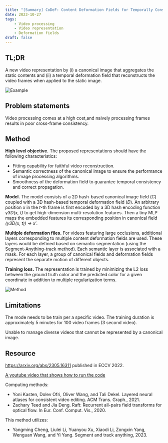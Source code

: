 ```yaml
---
title: "[Summary] CoDeF: Content Deformation Fields for Temporally Consistent Video Processing"
date: 2023-10-27
tags: 
    - Video processing
    - Video representation
    - Deformation fields
draft: false
---
```


## TL;DR
A new video representation by (i) a canonical image that aggregates the static contents and (ii) a temporal deformation field that reconstructs the video frames when applied to the static image.

![Example](/posts/20230825_CoDeF/example.png)

## Problem statements
Video processing comes at a high cost,and naively processing frames results in poor cross-frame consistency.

## Method

**High level objective.** The proposed representations should have the following characteristics:
* Fitting capability for faithful video reconstruction.
* Semantic correctness of the canonical image to ensure the performance of image processing algorithms.
* Smoothness of the deformation field to guarantee temporal consistency and correct propagation.

**Model.** The model consists of a 2D hash-based canonical image field (*C*) coupled with a 3D hash-based temporal deformation field (*D*). 
An arbitrary position *x* in the *t*-th frame is first encoded by a 3D hash encoding function *γ3D(x, t)* to get high-dimension multi-resolution features. 
Then a tiny MLP maps the embedded features its corresponding position in canonical field 
*(γ3D(x, t)) → x′*.

**Multiple deformation files.** For videos featuring large occlusions, additional layers corresponding to multiple content deformation fields are used. These layers would be defined based on semantic segmentation (using the Segment-Anything-track method).
Each semantic layer is associated with a mask.
For each layer, a group of canonical fields and deformation fields represent the separate motion of different objects.

**Training loss.** The representation is trained by minimizing the L2 loss between the ground truth color and the predicted color for a given coordinate in addition to multiple regularization terms.

![Method](/posts/20230825_CoDeF/method.png)

## Limitations
The mode needs to be train per a specific video. The training duration is approximately 5 minutes for 100 video frames (3 second video).

Unable to manage diverse videos that cannot be represented by a canonical image.

## Resource
<https://arxiv.org/abs/2305.16311> published in ECCV 2022.

[A youtube video that shows how to run the code](https://www.youtube.com/watch?v=VNlqXGoVE1o)

Computing methods:
* Yoni Kasten, Dolev Ofri, Oliver Wang, and Tali Dekel. Layered neural atlases for consistent video editing. ACM Trans. Graph., 2021.
* Zachary Teed and Jia Deng. Raft: Recurrent all-pairs field transforms for optical flow. In Eur. Conf. Comput. Vis., 2020.

This method utilizes: 
* Yangming Cheng, Liulei Li, Yuanyou Xu, Xiaodi Li, Zongxin Yang, Wenguan Wang, and Yi Yang. Segment and track anything, 2023.